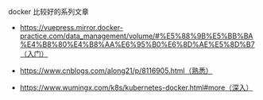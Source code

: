 docker 比较好的系列文章

- https://vuepress.mirror.docker-practice.com/data_management/volume/#%E5%88%9B%E5%BB%BA%E4%B8%80%E4%B8%AA%E6%95%B0%E6%8D%AE%E5%8D%B7（入门）

- https://www.cnblogs.com/along21/p/8116905.html（熟悉）
- https://www.wumingx.com/k8s/kubernetes-docker.html#more（深入）

